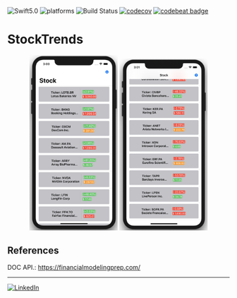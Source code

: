 ![Swift5.0](https://img.shields.io/badge/swift-5.0-orange.svg)
![platforms](https://img.shields.io/badge/platforms-iPhone-lightgrey)
![Build Status](https://travis-ci.com/abiliogp/StockTrends.svg?branch=master)
[![codecov](https://codecov.io/gh/abiliogp/StockTrends/branch/master/graph/badge.svg)](https://codecov.io/gh/abiliogp/StockTrends)
[![codebeat badge](https://codebeat.co/badges/5cce79fc-3252-4bbe-b233-e8550aa1e7c3)](https://codebeat.co/projects/github-com-abiliogp-stocktrends-master)

# StockTrends

<p align="center">
  <img src="https://github.com/abiliogp/imagens/blob/master/stock-swiftui.png" width="200px"/>
  <img src="https://github.com/abiliogp/imagens/blob/master/stock-down-swiftui.png" width="200px"/>
</p>


## References

DOC API.: https://financialmodelingprep.com/

---

[![LinkedIn](https://img.shields.io/badge/linkedin-abiliogp-blue)](https://www.linkedin.com/in/abilio-parada-464b247a/)
